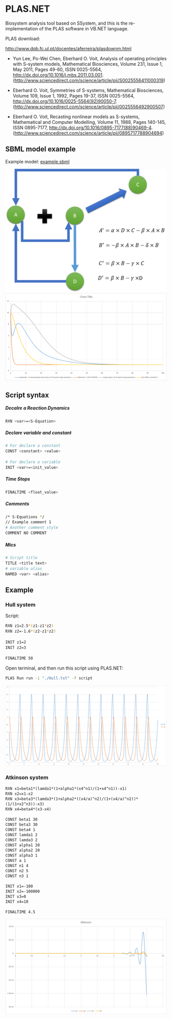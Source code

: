 # PLAS.NET
Biosystem analysis tool based on SSystem, and this is the re-implementation of the PLAS software in VB.NET language.

PLAS download:

http://www.dqb.fc.ul.pt/docentes/aferreira/plasdownm.html

+ Yun Lee, Po-Wei Chen, Eberhard O. Voit, Analysis of operating principles with S-system models, Mathematical Biosciences, Volume 231, Issue 1, May 2011, Pages 49-60, ISSN 0025-5564, http://dx.doi.org/10.1016/j.mbs.2011.03.001.
(http://www.sciencedirect.com/science/article/pii/S0025556411000319)

+ Eberhard O. Voit, Symmetries of S-systems, Mathematical Biosciences, Volume 109, Issue 1, 1992, Pages 19-37, ISSN 0025-5564, http://dx.doi.org/10.1016/0025-5564(92)90050-7.
(http://www.sciencedirect.com/science/article/pii/0025556492900507)

+ Eberhard O. Voit, Recasting nonlinear models as S-systems, Mathematical and Computer Modelling, Volume 11, 1988, Pages 140-145, ISSN 0895-7177, http://dx.doi.org/10.1016/0895-7177(88)90469-4.
(http://www.sciencedirect.com/science/article/pii/0895717788904694)


## SBML model example

Example model: [example.sbml](./test/example.sbml)

![](./Example.png)
![](./Example_OUT.png)

## Script syntax

##### Decalre a Reaction Dynamics

```bash
RXN <var>=<S-Equation>
```

##### Declare variable and constant

```bash
# For declare a constant
CONST <constant> <value>

# For declare a variable
INIT <var>=<init_value>
```

##### Time Stops

```bash
FINALTIME <float_value>
```

##### Comments

```bash
/* S-Equations */
// Example comment 1
# Another comment style
COMMENT NO COMMENT
```

##### Mics

```bash
# Script title
TITLE <title text>
# variable alias
NAMED <var> <alias>
```


## Example

### Hull system

Script:
```bash
RXN z1=2.5*(z1-z1*z2)
RXN z2=-1.6*(z2-z1*z2)

INIT z1=2
INIT z2=3

FINALTIME 50
```

Open terminal, and then run this script using PLAS.NET:

```bash
PLAS Run run -i "./Hull.txt" -f script
```

![](./test/Hull.png)


### Atkinson system

```
RXN x1=beta1*(lamda1*(1+alpha1*(x4^n1)/(1+x4^n1))-x1)
RXN x2=x1-x2
RXN x3=beta3*(lamda3*(1+alpha2*((x4/a)^n2)/(1+(x4/a)^n2))*(1/(1+x2^n3))-x3)
RXN x4=beta4*(x3-x4)

CONST beta1 30
CONST beta3 30
CONST beta4 1
CONST lamda1 2
CONST lamda3 2
CONST alpha1 20
CONST alpha2 20
CONST alpha3 1
CONST a 1
CONST n1 4
CONST n2 5
CONST n3 1

INIT x1=-100
INIT x2=-100000
INIT x3=0
INIT x4=10

FINALTIME 4.5
```

![](./test/Atkinson.png)